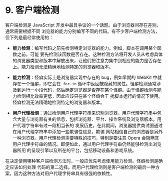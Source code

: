 # 9. 客户端检测

客户端检测是 JavaScript 开发中最具争议的一个话题。由于浏览器间存在差别，通常需要根据不同
浏览器的能力分别编写不同的代码。有不少客户端检测方法，但下列是最经常使用的：

* **能力检测**：编写代码之前先检测特定浏览器的能力。例如，脚本在调用某个函数之前，可能
要先检测该函数是否存在。这种检测方法将开发人员从考虑具体的浏览器类型和版本中解放出来，让他们把注意力集中到相应的能力是否存在上。能力检测无法精确地检测特定的浏览器和版本。<br />

* **能力检测**：怪癖实际上是浏览器实现中存在的 bug，例如早期的 WebKit 中就存在一个怪癖，即它会在` for-in` 循环中返回被隐藏的属性。怪癖检测通常涉及到运行一小段代码，然后确定浏览器是否存在某个怪癖。由于怪癖检测与能力检测相比效率更低，因此应该只在某个怪癖会干
扰脚本运行的情况下使用。怪癖检测无法精确地检测特定的浏览器和版本。<br />

* **用户代理检测**：通过检测用户代理字符串来识别浏览器。用户代理字符串中包含大量与浏览器有关的信息，包括浏览器、平台、操作系统及浏览器版本。用户代理字符串有过一段相当长的
发展历史，在此期间，浏览器提供商试图通过在用户代理字符串中添加一些欺骗性信息，欺骗
网站相信自己的浏览器是另外一种浏览器。用户代理检测需要特殊的技巧，特别是要注意 Opera
会隐瞒其用户代理字符串的情况。即便如此，通过用户代理字符串仍然能够检测出浏览器所用
的呈现引擎以及所在的平台，包括移动设备和游戏系统。<br />

在决定使用哪种客户端检测方法时，一般应优先考虑使用能力检测。怪癖检测是确定应该如何处理
代码的第二选择。而用户代理检测则是客户端检测的最后一种方案，因为这种方法对用户代理字符串具有很强的依赖性。